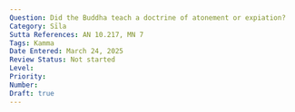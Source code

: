 ```yaml
---
Question: Did the Buddha teach a doctrine of atonement or expiation?
Category: Sīla
Sutta References: AN 10.217, MN 7
Tags: Kamma
Date Entered: March 24, 2025
Review Status: Not started
Level: 
Priority: 
Number: 
Draft: true
---
```

